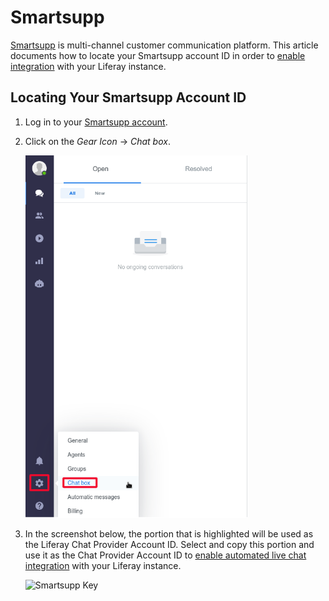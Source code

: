# Smartsupp

[Smartsupp](https://www.smartsupp.com/) is multi-channel customer communication platform. This article documents how to locate your Smartsupp account ID in order to [enable integration](../enabling-automated-live-chat-systems.md) with your Liferay instance.

## Locating Your Smartsupp Account ID

1. Log in to your [Smartsupp account](https://app.smartsupp.com/app/sign/in).

1. Click on the *Gear Icon* &rarr; *Chat box*.

    ![Chat Box](./smartsupp/images/01.png)

1. In the screenshot below, the portion that is highlighted will be used as the Liferay Chat Provider Account ID.  Select and copy this portion and use it as the Chat Provider Account ID to [enable automated live chat integration](../enabling-automated-live-chat-systems.md) with your Liferay instance.


    ![Smartsupp Key](./smartsupp/images/02.png)